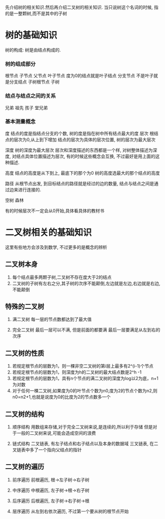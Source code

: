 先介绍树的相关知识.然后再介绍二叉树的相关知识.
当只说树这个名词的时候, 指的是一整颗树,而不是其中的子树

# 树的基础知识
树的构成:
树是由结点构成的.

### 树的组成部分
根节点
子节点
父节点
叶子节点 度为0的结点就是叶子结点
分支节点 不是叶子就是分支结点
子树根节点
子树

### 结点与结点之间的关系
兄弟
祖先
孩子
堂兄弟

### 基本测量概念
度 结点的度是指结点分支的个数, 树的度是指在树中所有结点最大的度
层次 根结点的层次为0,从上到下增加 结点的层次为具体的层次位置, 树的层次为最大层次

深度 树的深度为最大层次
层次和深度描述的东西都是一个样, 对树整体描述为深度, 对结点具体位置描述为层次, 有的时候这些概念会互换, 不过最好是用上面的这种描述.


高度 结点的高度是从下到上, 最底下的那个为0 树的高度选最大的那个结点的高度

路径 从根节点出发, 到目标结点的路径就是经过的边的数量, 结点与结点之间是通过边来进行连接的.

空树
森林

有的时候层次不一定会从0开始,具体看具体的教材书

# 二叉树相关的基础知识
这里有些地方会涉及到数学, 不过更多的是概念的辨析

## 二叉树本身
1. 每个结点最多两颗子树,二叉树不存在度大于2的结点
2. 二叉树的子树有左右之分,其子树的次序不能颠倒,左边就是左边,右边就是右边,不能颠倒

## 特殊的二叉树
1. 满二叉树
每一层的节点数都达到了最大值

2. 完全二叉树
最后一层可以不满, 但是前面的都要满
最后一层要满足从左到右的次序


## 二叉树的性质
1. 若规定根节点的层数为1，则一棵非空二叉树的第i层上最多有2^(i-1)个节点
2. 若规定根节点的层数为1，则深度为h的二叉树的最大结点数是2^h -1
3. 若规定根节点的层数为1，具有n个节点的满二叉树的深度为log以2为底，n+1为对数
4. 对于任何一棵二叉树,如果度为0的叶节点个数为n0,度为2的节点个数为n2,则n0=n2+1,也就是说度为0的比度为2的节点数多一个

## 二叉树的结构
1. 顺序结构
用数组来存储,对于完全二叉树来说,是连续的,所以利于存储
但是对于一般的二叉树来说,可能会造成空间的浪费

2. 链式结构
二叉链表, 有左子结点和右子结点以及本身的数据域
三叉链表, 在二叉链表中多了一个指向父结点的指针

## 二叉树的遍历
1. 前序遍历
前根遍历, 根->左子树->右子树

2. 中序遍历
中根遍历, 左子树->根->右子树

3. 后序遍历
后根遍历, 左子树->右子树->根

4. 层序遍历
从左到右依次遍历, 不过第一个要从树的根节点开始




